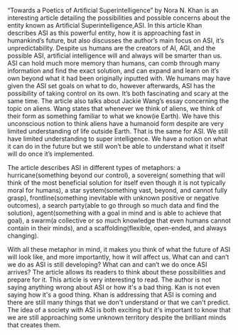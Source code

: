 “Towards a Poetics of Artificial Superintelligence” by Nora N. Khan is an interesting article detailing the possibilities and possible concerns about the entity known as Artificial Superintelligence,ASI. In this article Khan describes ASI as this powerful entity, how it is approaching fast in humankind’s future, but also discusses the author’s main focus on ASI, it’s unpredictability. Despite us humans are the creators of AI, AGI, and the possible ASI, artificial intelligence will and always will be smarter than us. ASI can hold much more memory than humans, can comb through many information and find the exact solution, and can expand and learn on it’s own beyond what it had been originally inputted with. We humans may have given the ASI set goals on what to do, however afterwards, ASI has the possibility of taking control on its own. It’s both fascinating and scary at the same time. The article also talks about Jackie Wang’s essay concerning the topic on aliens. Wang states that whenever we think of aliens, we think of their form as something familiar to what we know(ie Earth). We have this unconscious notion to think aliens have a humanoid form despite are very limited understanding of life outside Earth. That is the same for ASI. We still have limited understanding to super intelligence. We have a notion on what it can do in the future but we still won’t be able to understand what it itself will do once it’s implemented. 

The article describes ASI in different types of metaphors: a hurricane(something beyond our control), a sovereign( something that will think of the most beneficial solution for itself even though it is not typically moral for humans), a star system(something vast, beyond, and cannot fully grasp), frontline(something inevitable with unknown positive or negative outcomes), a search party(able to go through so much data and find the solution), agent(something with a goal in mind and is able to achieve that goal), a swarm(a collective or so much knowledge that even humans cannot contain in their minds), and a scaffolding(flexible, open-ended, and always changing).   

With all these metaphor in mind, it makes you think of what the future of ASI will look like, and more importantly, how it will affect us. What can and can’t  we do as ASI is still developing? What can and can’t we do once ASI arrives? The article allows its readers to think about these possibilities and prepare for it. This article is very interesting to read. The author is not saying anything wrong about ASI or how it's a bad thing. Kan is not even saying how it's a good thing. Khan is addressing that ASI is coming and there are still many things that we don't understand or that we can't predict. The idea of a society with ASI is both exciting but it's important to know that we are still approaching some unknown territory despite the brilliant minds that creates them.   

